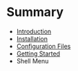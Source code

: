 # Summary

* [Introduction](README.md)
* [Installation](installation.md)
* [Configuration Files](configuration_files.md)
* [Getting Started](getting_started.md)
* Shell Menu

